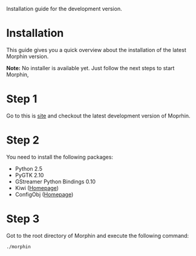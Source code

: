 Installation guide for the development version.

# Installation #

This guide gives you a quick overview about the installation of the latest Morphin version.

**Note:**
No installer is available yet. Just follow the next steps to start Morphin,

# Step 1 #

Go to this is [site](http://code.google.com/p/morphin/source/checkout) and checkout the latest development version of Moprhin.

# Step 2 #
You need to install the following packages:
  * Python 2.5
  * PyGTK 2.10
  * GStreamer Python Bindings 0.10
  * Kiwi ([Homepage](http://www.async.com.br/projects/kiwi/))
  * ConfigObj ([Homepage](http://www.voidspace.org.uk/python/configobj.html))

# Step 3 #
Got to the root directory of Morphin and execute the following command:
```
./morphin
```